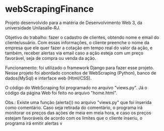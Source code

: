 ﻿# webScrapingFinance
Projeto desenvolvido para a matéria de Desenvolvimento Web 3, da universidade Unilasalle-RJ.

Objetivo do trabalho: fazer o cadastro de clientes, obtendo nome e email do cliente/usuário. Com essas informações, o cliente preenche o nome da empresa que ele quer fazer a cotação em tempo real do valor da ação, e também, receber alertas via email caso a ação esteja com um preço favorável, seja de compra ou venda da ação.

Funcionamento: foi utilizado o framework Django para fazer esse projeto. Nesse projeto foi abordado conceitos de WebScraping (Python), banco de dados(MySql) e interface web (Html/CSS).

O código do WebScraping foi programado no arquivo "views.py". Já o código da página Web foi feito no arquivo "home.html".

Obs.: Existe uma função (alerta()) no arquivo "views.py" que foi inserida como comentário. Caso seja retirada do comentário, o programa irá monitorar os preços das ações de meia em meia hora, e caso os preços estejam favoráveis de acordo com os limites que o cliente inseriu, o programa irá emitir alertas v
